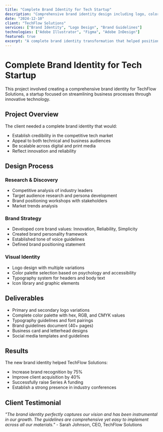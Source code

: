 ```yaml
---
title: "Complete Brand Identity for Tech Startup"
description: "Comprehensive brand identity design including logo, color palette, typography, and brand guidelines for a innovative tech startup."
date: "2024-12-10"
client: "TechFlow Solutions"
services: ["Brand Identity", "Logo Design", "Brand Guidelines"]
technologies: ["Adobe Illustrator", "Figma", "Adobe InDesign"]
featured: true
excerpt: "A complete brand identity transformation that helped position a tech startup as a leader in their industry."
---
```


# Complete Brand Identity for Tech Startup

This project involved creating a comprehensive brand identity for TechFlow Solutions, a startup focused on streamlining business processes through innovative technology.

## Project Overview

The client needed a complete brand identity that would:
- Establish credibility in the competitive tech market
- Appeal to both technical and business audiences
- Be scalable across digital and print media
- Reflect innovation and reliability

## Design Process

### Research & Discovery
- Competitive analysis of industry leaders
- Target audience research and persona development
- Brand positioning workshops with stakeholders
- Market trends analysis

### Brand Strategy
- Developed core brand values: Innovation, Reliability, Simplicity
- Created brand personality framework
- Established tone of voice guidelines
- Defined brand positioning statement

### Visual Identity
- Logo design with multiple variations
- Color palette selection based on psychology and accessibility
- Typography system for headers and body text
- Icon library and graphic elements

## Deliverables

- Primary and secondary logo variations
- Complete color palette with hex, RGB, and CMYK values
- Typography guidelines and font pairings
- Brand guidelines document (40+ pages)
- Business card and letterhead designs
- Social media templates and guidelines

## Results

The new brand identity helped TechFlow Solutions:
- Increase brand recognition by 75%
- Improve client acquisition by 40%
- Successfully raise Series A funding
- Establish a strong presence in industry conferences

## Client Testimonial

*"The brand identity perfectly captures our vision and has been instrumental in our growth. The guidelines are comprehensive yet easy to implement across all our materials."* - Sarah Johnson, CEO, TechFlow Solutions